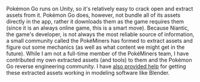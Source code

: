 Pokémon Go runs on Unity, so it's relatively easy to crack open and extract assets from it. Pokémon Go does, however, not bundle all of its assets directly in the app, rather it downloads them as the game requires them (since it is an always online game, this is a smart move). Because Niantic, the game's developer, is not always the most reliable source of information, a small community called the PokéMiners has formed to extract assets and figure out some mechanics (as well as what content we might get in the future). While I am not a full-time member of the PokéMiners team, I have contributed my own extracted assets (and tools) to them and the Pokémon Go reverse engineering community. I have [also provided help](https://github.com/PokeMiners/pogo_assets/issues/4#issuecomment-737507154) for getting these extracted assets working in modeling software like Blender.
